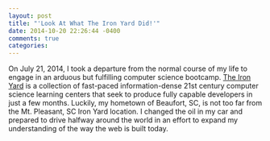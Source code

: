 ```yaml
---
layout: post
title: "'Look At What The Iron Yard Did!'"
date: 2014-10-20 22:26:44 -0400
comments: true
categories: 
---
```


On July 21, 2014, I took a departure from the normal course of my life to engage in an arduous but fulfilling computer science bootcamp. <!--more--> [The Iron Yard](http://theironyard.com/) is a collection of fast-paced information-dense 21st century computer science learning centers that seek to produce fully capable developers in just a few months. Luckily, my hometown of Beaufort, SC, is not too far from the Mt. Pleasant, SC Iron Yard location. I changed the oil in my car and prepared to drive halfway around the world in an effort to expand my understanding of the way the web is built today.
